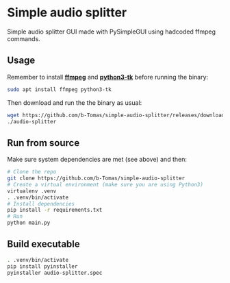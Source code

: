 # Simple audio splitter

Simple audio splitter GUI made with PySimpleGUI using hadcoded ffmpeg commands.

## Usage

Remember to install [**ffmpeg**](https://www.ffmpeg.org/) and [**python3-tk**](https://docs.python.org/3/library/tkinter.html) before running the binary:

```sh
sudo apt install ffmpeg python3-tk
```

Then download and run the the binary as usual:

```sh
wget https://github.com/b-Tomas/simple-audio-splitter/releases/download/v0.1.0/audio-splitter
./audio-splitter
```

## Run from source

Make sure system dependencies are met (see above) and then:

```sh
# Clone the repo
git clone https://github.com/b-Tomas/simple-audio-splitter
# Create a virtual environment (make sure you are using Python3)
virtualenv .venv
. .venv/bin/activate
# Install dependencies
pip install -r requirements.txt
# Run
python main.py
```

## Build executable

```sh
. .venv/bin/activate
pip install pyinstaller
pyinstaller audio-splitter.spec
```
